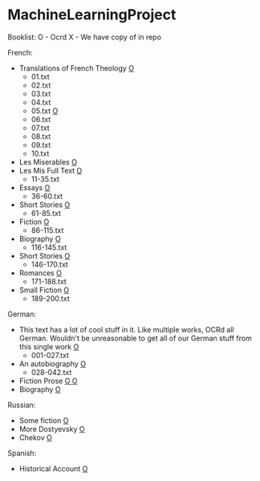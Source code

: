 MachineLearningProject
======================

Booklist:
  O - Ocrd
  X - We have copy of in repo

French:

[  ](http://vufind.carli.illinois.edu/vf-uiu/Record/uiu_6313600)
[  ](http://vufind.carli.illinois.edu/vf-uiu/Record/uiu_5150708)
[  ](http://vufind.carli.illinois.edu/vf-uiu/Record/hat_364981)
[  ](http://books.google.com/books?id=vP4aAAAAYAAJ&source=gbs_book_other_versions)
- Translations of French Theology
[O ](http://vufind.carli.illinois.edu/vf-uiu/Record/hat_863349)
    - 01.txt
    - 02.txt
    - 03.txt
    - 04.txt
    - 05.txt
[O ](http://vufind.carli.illinois.edu/vf-uiu/Record/hat_1234549)
    - 06.txt
    - 07.txt
    - 08.txt
    - 09.txt
    - 10.txt
- Les Miserables
[O ](http://vufind.carli.illinois.edu/vf-uiu/Record/hat_327232)
- Les Mis Full Text
[O ](http://www.gutenberg.org/ebooks/135)
    - 11-35.txt
- Essays
[O ](http://www.gutenberg.org/ebooks/3600)
    - 36-60.txt
- Short Stories
[O ](http://www.gutenberg.org/ebooks/3090)
    - 61-85.txt
- Fiction
[O ](http://www.gutenberg.org/ebooks/1200)
    - 86-115.txt
- Biography
[O ](http://www.gutenberg.org/ebooks/3567)
    - 116-145.txt
- Short Stories
[O ](http://www.gutenberg.org/ebooks/18575)
    - 146-170.txt
- Romances
[O ](http://www.gutenberg.org/ebooks/11417)
    - 171-188.txt
- Small Fiction
[O ](http://www.gutenberg.org/ebooks/4017)
    - 189-200.txt

German:

- This text has a lot of cool stuff in it. Like multiple works, OCRd all German.
  Wouldn't be unreasonable to get all of our German stuff from this single work
[O ](http://vufind.carli.illinois.edu/vf-uiu/Record/hat_1129679)
    - 001-027.txt
- An autobiography
[O ](http://vufind.carli.illinois.edu/vf-uiu/Record/hat_345123)
    - 028-042.txt
- Fiction Prose
[O ](http://www.gutenberg.org/ebooks/6852)
[O ](http://www.gutenberg.org/ebooks/2527)
- Biography
[O ](http://www.gutenberg.org/ebooks/35041)

Russian:
- Some fiction
[O ](http://vufind.carli.illinois.edu/vf-uiu/Record/hat_1244554)
- More Dostyevsky
[O ](http://www.gutenberg.org/ebooks/2197)
- Chekov
[O ](http://www.gutenberg.org/ebooks/13505)

Spanish:
- Historical Account
[O ](http://www.gutenberg.org/ebooks/20321)

